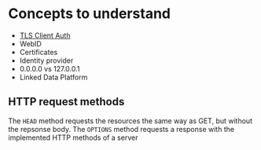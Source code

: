 # Concepts to understand

- [TLS Client Auth](https://blog.cloudflare.com/introducing-tls-client-auth/#handshakeswithtlsclientauth)
- WebID
- Certificates
- Identity provider
- 0.0.0.0 vs 127.0.0.1
- Linked Data Platform

## HTTP request methods

The `HEAD` method requests the resources the same way as GET, but without the repsonse body.
The `OPTIONS` method requests a response with the implemented HTTP methods of a server
